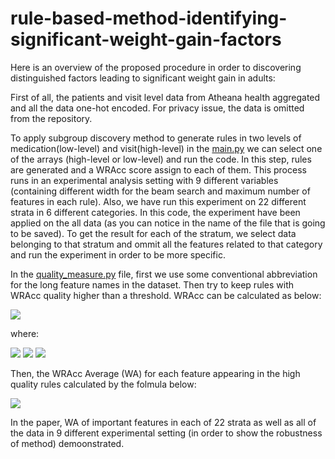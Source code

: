 # rule-based-method-identifying-significant-weight-gain-factors

Here is an overview of the proposed procedure in order to discovering distinguished factors leading to significant weight gain in adults:


First of all, the patients and visit level data from Atheana health aggregated and all the data one-hot encoded. For privacy issue, the data is omitted from the repository.


To apply subgroup discovery method to generate rules in two levels of medication(low-level) and visit(high-level) in the [main.py](main.py)
we can select one of the arrays (high-level or low-level) and run the code. In this step, rules are generated and a WRAcc score assign to each of them. This process runs in an experimental analysis setting with 9 different variables (containing different width for the beam search and maximum number of features in each rule). Also, we have run this experiment on 22 different strata in 6 different categories. In this code, the experiment have been applied on the all data (as you can notice in the name of the file that is going to be saved). To get the result for each of the stratum, we select data belonging to that stratum and ommit all the features related to that category and run the experiment in order to be more specific.


In the [quality_measure.py](quality_measure.py) file, first we use some conventional abbreviation for the long feature names in the dataset. Then try to keep rules with WRAcc quality higher than a threshold. WRAcc can be calculated as below:


<img src="https://render.githubusercontent.com/render/math?math=WRAcc=Support \times (Confidence - Expected \  Confidence)">

where:

<img src="https://render.githubusercontent.com/render/math?math=Support = subgroup \ Size / dataset \ Size">
<img src="https://render.githubusercontent.com/render/math?math=Confidence =  positive \ Number \ in \ Subgroup / subgroup \ Size">
<img src="https://render.githubusercontent.com/render/math?math=Expected \ Confidence = positive \ Number \ in \ Subgroup / dataset \ Size">

Then, the WRAcc Average (WA) for each feature appearing in the high quality rules calculated by the folmula below:

<img src="https://render.githubusercontent.com/render/math?math=A_{W}(f_{i})=(\sum_{rules \ with \ f_{i}} WRAcc)/(\ Number \ of \ rules \ with \ f_{i})">

In the paper, WA of important features in each of 22 strata as well as all of the data in 9 different experimental setting (in order to show the robustness of method) demoonstrated. 
